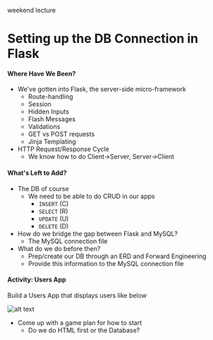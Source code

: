 weekend lecture
# Setting up the DB Connection in Flask

#### Where Have We Been?
- We've gotten into Flask, the server-side micro-framework
  - Route-handling
  - Session
  - Hidden Inputs
  - Flash Messages
  - Validations
  - GET vs POST requests
  - Jinja Templating
- HTTP Request/Response Cycle
  - We know how to do Client->Server, Server->Client

#### What's Left to Add?
- The DB of course
  - We need to be able to do CRUD in our apps
    - ```INSERT``` (C)
    - ```SELECT``` (R)
    - ```UPDATE``` (U)
    - ```DELETE``` (D)
- How do we bridge the gap between Flask and MySQL?
  - The MySQL connection file
- What do we do before then?
  - Prep/create our DB through an ERD and Forward Engineering
  - Provide this information to the MySQL connection file

#### Activity: Users App
Build a Users App that displays users like below

![alt text](Py1_UsersApp_Day1.png "Users App Day 1")

- Come up with a game plan for how to start
  - Do we do HTML first or the Database?
